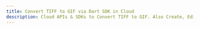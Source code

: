 ---title: Convert TIFF to GIF via Dart SDK in Clouddescription: Cloud APIs & SDKs to Convert TIFF to GIF. Also Create, Edit & Render Microsoft Word & OpenOffice documents in the Cloud.---